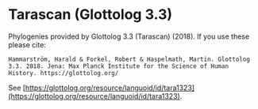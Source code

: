 # Tarascan (Glottolog 3.3)

Phylogenies provided by Glottolog 3.3 (Tarascan) (2018). If you use these please cite:

```
Hammarström, Harald & Forkel, Robert & Haspelmath, Martin. Glottolog 3.3. 2018. Jena: Max Planck Institute for the Science of Human History. https://glottolog.org/
```

See  [https://glottolog.org/resource/languoid/id/tara1323](https://glottolog.org/resource/languoid/id/tara1323).

